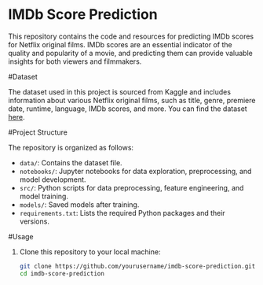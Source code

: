 # IMDb Score Prediction

This repository contains the code and resources for predicting IMDb scores for Netflix original films. IMDb scores are an essential indicator of the quality and popularity of a movie, and predicting them can provide valuable insights for both viewers and filmmakers.

#Dataset

The dataset used in this project is sourced from Kaggle and includes information about various Netflix original films, such as title, genre, premiere date, runtime, language, IMDb scores, and more. You can find the dataset [here](https://www.kaggle.com/datasets/luiscorter/netflix-original-films-imdb-scores/).

#Project Structure

The repository is organized as follows:

- `data/`: Contains the dataset file.
- `notebooks/`: Jupyter notebooks for data exploration, preprocessing, and model development.
- `src/`: Python scripts for data preprocessing, feature engineering, and model training.
- `models/`: Saved models after training.
- `requirements.txt`: Lists the required Python packages and their versions.

#Usage

1. Clone this repository to your local machine:

   ```bash
   git clone https://github.com/yourusername/imdb-score-prediction.git
   cd imdb-score-prediction
